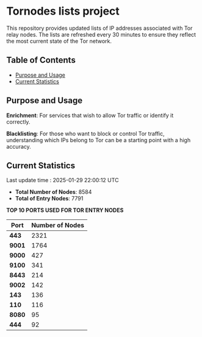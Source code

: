 # Tornodes lists project

This repository provides updated lists of IP addresses associated with Tor relay nodes. The lists are refreshed every 30 minutes to ensure they reflect the most current state of the Tor network.

## Table of Contents

- [Purpose and Usage](#purpose-and-usage)
- [Current Statistics](#current-statistics)


## Purpose and Usage

**Enrichment**: For services that wish to allow Tor traffic or identify it correctly.

**Blacklisting**: For those who want to block or control Tor traffic, understanding which IPs belong to Tor can be a starting point with a high accuracy.

## Current Statistics

Last update time : 2025-01-29 22:00:12 UTC

- **Total Number of Nodes**: 8584
- **Total of Entry Nodes**: 7791

**TOP 10 PORTS USED FOR TOR ENTRY NODES**

| **Port** | **Number of Nodes** |
|------|-----------------|
| **443**   | 2321  |
| **9001**   | 1764  |
| **9000**   | 427  |
| **9100**   | 341  |
| **8443**   | 214  |
| **9002**   | 142  |
| **143**   | 136  |
| **110**   | 116  |
| **8080**   | 95  |
| **444**   | 92  |

